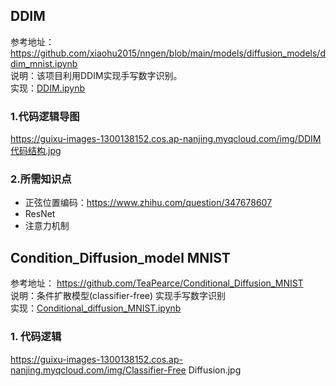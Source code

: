 ## DDIM
参考地址：https://github.com/xiaohu2015/nngen/blob/main/models/diffusion_models/ddim_mnist.ipynb <br>
说明：该项目利用DDIM实现手写数字识别。<br>
实现：<a href="./DDIM.ipynb">DDIM.ipynb</a> 
### 1.代码逻辑导图
https://guixu-images-1300138152.cos.ap-nanjing.myqcloud.com/img/DDIM代码结构.jpg
### 2.所需知识点
+ 正弦位置编码：https://www.zhihu.com/question/347678607
+ ResNet
+ 注意力机制

## Condition_Diffusion_model MNIST
参考地址：
https://github.com/TeaPearce/Conditional_Diffusion_MNIST  <br>
说明：条件扩散模型(classifier-free) 实现手写数字识别 <br>
实现：<a href="./Conditional_diffusion_MNIST.ipynb">Conditional_diffusion_MNIST.ipynb</a>
### 1. 代码逻辑
https://guixu-images-1300138152.cos.ap-nanjing.myqcloud.com/img/Classifier-Free Diffusion.jpg

## 


